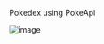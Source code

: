Pokedex using PokeApi



![image](https://user-images.githubusercontent.com/61808956/222936024-342742e2-31ab-479b-98c0-e4d733cfc429.png)
